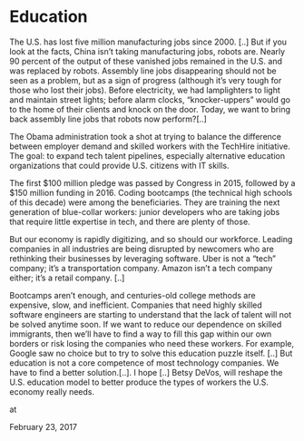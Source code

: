 # Education
The U.S. has lost five million manufacturing jobs since 2000. [..] But if you look at the facts, China isn’t taking manufacturing jobs, robots are. Nearly 90 percent of the output of these vanished jobs remained in the U.S. and was replaced by robots. Assembly line jobs disappearing should not be seen as a problem, but as a sign of progress (although it’s very tough for those who lost their jobs). Before electricity, we had lamplighters to light and maintain street lights; before alarm clocks, “knocker-uppers” would go to the home of their clients and knock on the door. Today, we want to bring back assembly line jobs that robots now perform?[..]

The Obama administration took a shot at trying to balance the difference between employer demand and skilled workers with the TechHire initiative. The goal: to expand tech talent pipelines, especially alternative education organizations that could provide U.S. citizens with IT skills.

The first $100 million pledge was passed by Congress in 2015, followed by a $150 million funding in 2016. Coding bootcamps (the technical high schools of this decade) were among the beneficiaries. They are training the next generation of blue-collar workers: junior developers who are taking jobs that require little expertise in tech, and there are plenty of those.

But our economy is rapidly digitizing, and so should our workforce. Leading companies in all industries are being disrupted by newcomers who are rethinking their businesses by leveraging software. Uber is not a “tech” company; it’s a transportation company. Amazon isn’t a tech company either; it’s a retail company. [..]

Bootcamps aren’t enough, and centuries-old college methods are expensive, slow, and inefficient. Companies that need highly skilled software engineers are starting to understand that the lack of talent will not be solved anytime soon. If we want to reduce our dependence on skilled immigrants, then we’ll have to find a way to fill this gap within our own borders or risk losing the companies who need these workers. For example, Google saw no choice but to try to solve this education puzzle itself. [..] But education is not a core competence of most technology companies. We have to find a better solution.[..]. I hope [..] Betsy DeVos, will reshape the U.S. education model to better produce the types of workers the U.S. economy really needs.








at

February 23, 2017















